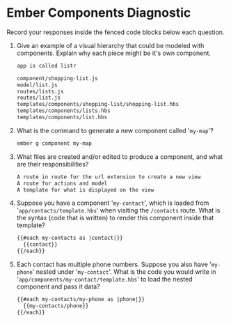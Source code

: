 # Ember Components Diagnostic

Record your responses inside the fenced code blocks below each question.

1.  Give an example of a visual hierarchy that could be modeled with components. Explain why each piece might be it's own component.

    ```md
    app is called listr

    component/shopping-list.js
    model/list.js
    routes/lists.js
    routes/list.js
    templates/components/shopping-list/shopping-list.hbs
    templates/components/lists.hbs
    templates/components/list.hbs
    ```

1.  What is the command to generate a new component called '`my-map`'?

    ```sh
    ember g component my-map
    ```

1.  What files are created and/or edited to produce a component, and what are their responsibilities?

    ```md
    A route in route for the url extension to create a new view
    A route for actions and model
    A template for what is displayed on the view
    ```

1.  Suppose you have a component '`my-contact`', which is loaded from
    '`app/contacts/template.hbs`' when visiting the `/contacts` route. What is
    the syntax (code that is written) to render this component inside that template?

    ```html
    {{#each my-contacts as |contact|}}
      {{contact}}
    {{/each}}
    ```

1.  Each contact has multiple phone numbers. Suppose you also have '`my-phone`'
    nested under '`my-contact`'. What is the code you would write in
    '`app/components/my-contact/template.hbs`' to load the nested component and
    pass it data?

    ```html
    {{#each my-contacts/my-phone as |phone|}}
      {{my-contacts/phone}}
    {{/each}}
    ```
